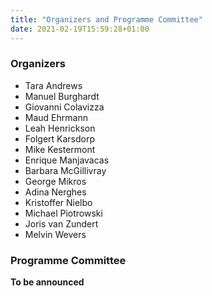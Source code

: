 ```yaml
---
title: "Organizers and Programme Committee"
date: 2021-02-19T15:59:28+01:00
---
```


### Organizers
- Tara Andrews
- Manuel Burghardt
- Giovanni Colavizza
- Maud Ehrmann
- Leah Henrickson
- Folgert Karsdorp
- Mike Kestermont
- Enrique Manjavacas
- Barbara McGillivray
- George Mikros
- Adina Nerghes
- Kristoffer Nielbo
- Michael Piotrowski
- Joris van Zundert
- Melvin Wevers

### Programme Committee
**To be announced**


